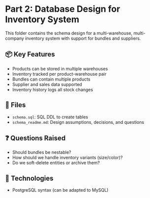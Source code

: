 # Part 2: Database Design for Inventory System

This folder contains the schema design for a multi-warehouse, multi-company inventory system with support for bundles and suppliers.

## 📦 Key Features

- Products can be stored in multiple warehouses
- Inventory tracked per product-warehouse pair
- Bundles can contain multiple products
- Supplier and sales data supported
- Inventory history logs all stock changes

## 📄 Files

- `schema.sql`: SQL DDL to create tables
- `schema_readme.md`: Design assumptions, decisions, and questions

## ❓ Questions Raised

- Should bundles be nestable?
- How should we handle inventory variants (size/color)?
- Do we soft-delete entities or archive them?

## 🧱 Technologies

- PostgreSQL syntax (can be adapted to MySQL)
